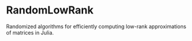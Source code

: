 # RandomLowRank

Randomized algorithms for efficiently computing low-rank approximations of matrices in Julia.

